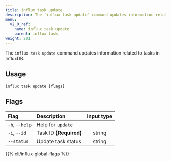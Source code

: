 ```yaml
---
title: influx task update
description: The 'influx task update' command updates information related to tasks in InfluxDB.
menu:
  v2_0_ref:
    name: influx task update
    parent: influx task
weight: 201
---
```


The `influx task update` command updates information related to tasks in InfluxDB.

## Usage
```
influx task update [flags]
```

## Flags
| Flag           | Description            | Input type  |
|:----           |:-----------            |:----------: |
| `-h`, `--help` | Help for `update`      |             |
| `-i`, `--id`   | Task ID **(Required)** | string      |
| `--status`     | Update task status     | string      |

{{% cli/influx-global-flags %}}
